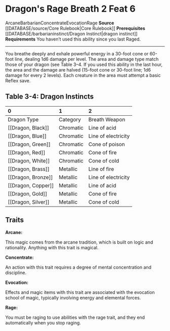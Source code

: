﻿---
actions: '[two-actions]'
feat: Dragon's Rage Breath
id: '148'
level: '6'
name: Dragon's Rage Breath
prerequisite: '[[DATABASE/barbarianinstinct/Dragon Instinct|dragon instinct]]'
rarity: Common
requirement: "You haven\u2019t used this ability since you last Raged."
school: Evocation
source: '[[DATABASE/source/Core Rulebook|Core Rulebook]]'
trait:
- '[[DATABASE/trait/Arcane|Arcane]]'
- '[[DATABASE/trait/Barbarian|Barbarian]]'
- '[[DATABASE/trait/Concentrate|Concentrate]]'
- '[[DATABASE/trait/Evocation|Evocation]]'
- '[[DATABASE/trait/Rage|Rage]]'
type: Feat

---
# Dragon's Rage Breath <span class="action-icon">2</span> <span class="item-type">Feat 6</span>

<span class="item-trait">Arcane</span><span class="item-trait">Barbarian</span><span class="item-trait">Concentrate</span><span class="item-trait">Evocation</span><span class="item-trait">Rage</span>
**Source** [[DATABASE/source/Core Rulebook|Core Rulebook]] 
**Prerequisites** [[DATABASE/barbarianinstinct/Dragon Instinct|dragon instinct]]
**Requirements** You haven’t used this ability since you last Raged.

---
You breathe deeply and exhale powerful energy in a 30-foot cone or 60-foot line, dealing 1d6 damage per level. The area and damage type match those of your dragon (see Table 3–4. If you used this ability in the last hour, the area and the damage are halved (15-foot cone or 30-foot line; 1d6 damage for every 2 levels). Each creature in the area must attempt a basic Reflex save.

## Table 3-4: Dragon Instincts

| 0 | 1 | 2 |
|:-------------------------------------------------|:----------|:--------------------|
| Dragon Type | Category | Breath Weapon |
| [[Dragon, Black]] | Chromatic | Line of acid |
| [[Dragon, Blue]] | Chromatic | Line of electricity |
| [[Dragon, Green]] | Chromatic | Cone of poison |
| [[Dragon, Red]] | Chromatic | Cone of fire |
| [[Dragon, White]] | Chromatic | Cone of cold |
| [[Dragon, Brass]] | Metallic | Line of fire |
| [[Dragon, Bronze]] | Metallic | Line of electricity |
| [[Dragon, Copper]] | Metallic | Line of acid |
| [[Dragon, Gold]] | Metallic | Cone of fire |
| [[Dragon, Silver]] | Metallic | Cone of cold |

## Traits

**Arcane:**

This magic comes from the arcane tradition, which is built on logic and rationality. Anything with this trait is magical.

**Concentrate:**

An action with this trait requires a degree of mental concentration and discipline.

**Evocation:**

Effects and magic items with this trait are associated with the evocation school of magic, typically involving energy and elemental forces.

**Rage:**

You must be raging to use abilities with the rage trait, and they end automatically when you stop raging.
